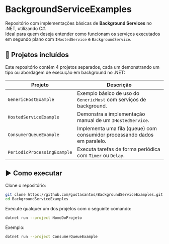 # BackgroundServiceExamples

Repositório com implementações básicas de **Background Services** no .NET, utilizando C#.  
Ideal para quem deseja entender como funcionam os serviços executados em segundo plano com `IHostedService` e `BackgroundService`.

## 🔧 Projetos incluídos

Este repositório contém 4 projetos separados, cada um demonstrando um tipo ou abordagem de execução em background no .NET:

| Projeto                    | Descrição                                                                 |
|----------------------------|---------------------------------------------------------------------------|
| `GenericHostExample`       | Exemplo básico de uso do `GenericHost` com serviços de background.        |
| `HostedServiceExample`     | Demonstra a implementação manual de um `IHostedService`.                  |
| `ConsumerQueueExample`     | Implementa uma fila (queue) com consumidor processando dados em paralelo. |
| `PeriodicProcessingExample`| Executa tarefas de forma periódica com `Timer` ou `Delay`.                |


## ▶️ Como executar

Clone o repositório:

```bash
git clone https://github.com/gustasantos/BackgroundServiceExamples.git
cd BackgroundServiceExamples
```

Execute qualquer um dos projetos com o seguinte comando:
```bash
dotnet run --project NomeDoProjeto
```
Exemplo:
```bash
dotnet run --project ConsumerQueueExample
